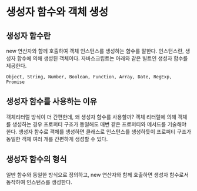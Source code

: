 # 생성자 함수와 객체 생성

## 생성자 함수란

new 연산자와 함께 호출하여 객체 인스턴스를 생성하는 함수를 말한다. 인스턴스란, 생성자 함수에 의해 생성된 객체이다. 자바스크립트는 아래와 같은 빌트인 생성자 함수를 제공한다.

`Object, String, Number, Boolean, Function, Array, Date, RegExp, Promise`

## 생성자 함수를 사용하는 이유

객체리터럴 방식이 더 간편한데, 왜 생성자 함수를 사용할까?
객체 리터럴에 의해 객체를 생성하는 경우 프로퍼티 구조가 동일해도 매번 같은 프로퍼티와 메서드를 기술해야 한다. 생성자 함수로 객체를 생성하면 클래스로 인스턴스를 생성하듯이 프로퍼티 구조가 동일한 객체 여러 개를 간편하게 생성할 수 있다.

## 생성자 함수의 형식

일반 함수와 동일한 방식으로 정의하고, new 연산자와 함께 호출하면 생성자 함수로서 동작하여 인스턴스를 생성한다.
